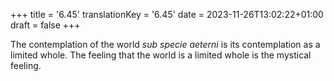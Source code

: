 +++
title = '6.45'
translationKey = '6.45'
date = 2023-11-26T13:02:22+01:00
draft = false
+++

The contemplation of the world <em>sub specie aeterni</em> is its contemplation as a limited whole.
The feeling that the world is a limited whole is the mystical feeling.
